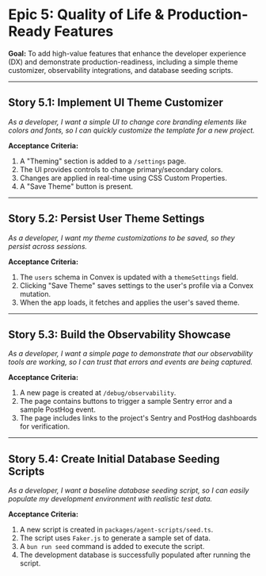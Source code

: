 # Epic 5: Quality of Life & Production-Ready Features

**Goal:** To add high-value features that enhance the developer experience (DX) and demonstrate production-readiness, including a simple theme customizer, observability integrations, and database seeding scripts.

---

## Story 5.1: Implement UI Theme Customizer

_As a developer, I want a simple UI to change core branding elements like colors and fonts, so I can quickly customize the template for a new project._

**Acceptance Criteria:**

1.  A "Theming" section is added to a `/settings` page.
2.  The UI provides controls to change primary/secondary colors.
3.  Changes are applied in real-time using CSS Custom Properties.
4.  A "Save Theme" button is present.

---

## Story 5.2: Persist User Theme Settings

_As a developer, I want my theme customizations to be saved, so they persist across sessions._

**Acceptance Criteria:**

1.  The `users` schema in Convex is updated with a `themeSettings` field.
2.  Clicking "Save Theme" saves settings to the user's profile via a Convex mutation.
3.  When the app loads, it fetches and applies the user's saved theme.

---

## Story 5.3: Build the Observability Showcase

_As a developer, I want a simple page to demonstrate that our observability tools are working, so I can trust that errors and events are being captured._

**Acceptance Criteria:**

1.  A new page is created at `/debug/observability`.
2.  The page contains buttons to trigger a sample Sentry error and a sample PostHog event.
3.  The page includes links to the project's Sentry and PostHog dashboards for verification.

---

## Story 5.4: Create Initial Database Seeding Scripts

_As a developer, I want a baseline database seeding script, so I can easily populate my development environment with realistic test data._

**Acceptance Criteria:**

1.  A new script is created in `packages/agent-scripts/seed.ts`.
2.  The script uses `Faker.js` to generate a sample set of data.
3.  A `bun run seed` command is added to execute the script.
4.  The development database is successfully populated after running the script.
